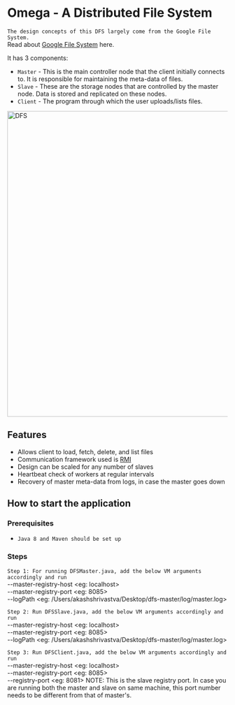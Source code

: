 # Omega - A Distributed File System

`The design concepts of this DFS largely come from the Google File System.` 
<br> Read about [Google File System](http://research.google.com/archive/gfs-sosp2003.pdf) here.

It has 3 components:
* `Master` - This is the main controller node that the client initially connects to. It is responsible for maintaining the meta-data of files.
* `Slave` - These are the storage nodes that are controlled by the master node. Data is stored and replicated on these nodes.
* `Client` - The program through which the user uploads/lists files.

<img width="700" alt="DFS" src="https://user-images.githubusercontent.com/33151745/131530857-41e3386a-a544-461d-9f4e-b29b115ba5e6.png">

## Features

- Allows client to load, fetch, delete, and list files
- Communication framework used is [RMI](https://en.wikipedia.org/wiki/Java_remote_method_invocation)  
- Design can be scaled for any number of slaves
- Heartbeat check of workers at regular intervals
- Recovery of master meta-data from logs, in case the master goes down

## How to start the application

### Prerequisites
- `Java 8 and Maven should be set up`

### Steps

`Step 1: For running DFSMaster.java, add the below VM arguments accordingly and run `<br>
   --master-registry-host <eg: localhost> <br>
   --master-registry-port <eg: 8085> <br>
   --logPath <eg: /Users/akashshrivastva/Desktop/dfs-master/log/master.log>
   
`Step 2: Run DFSSlave.java, add the below VM arguments accordingly and run`<br>
   --master-registry-host <eg: localhost> <br>
   --master-registry-port <eg: 8085> <br>
   --logPath <eg: /Users/akashshrivastva/Desktop/dfs-master/log/master.log>
   
`Step 3: Run DFSClient.java, add the below VM arguments accordingly and run`<br>
   --master-registry-host <eg: localhost> <br>
   --master-registry-port <eg: 8085> <br>
   --registry-port <eg: 8081> NOTE: This is the slave registry port. In case you are running both the master 
and slave on same machine, this port number needs to be different from that of master's.<br>
